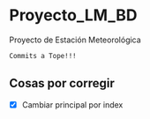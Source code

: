 # Proyecto_LM_BD
Proyecto de Estación Meteorológica 

```sh
Commits a Tope!!!
```

## Cosas por corregir 
- [X] Cambiar principal por index
